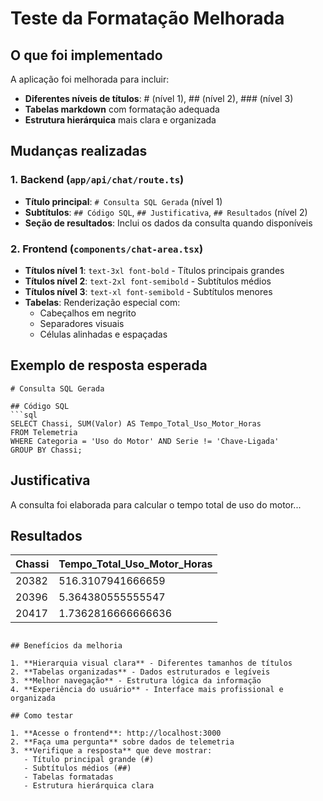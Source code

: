 # Teste da Formatação Melhorada

## O que foi implementado

A aplicação foi melhorada para incluir:
- **Diferentes níveis de títulos**: # (nível 1), ## (nível 2), ### (nível 3)
- **Tabelas markdown** com formatação adequada
- **Estrutura hierárquica** mais clara e organizada

## Mudanças realizadas

### 1. Backend (`app/api/chat/route.ts`)
- **Título principal**: `# Consulta SQL Gerada` (nível 1)
- **Subtítulos**: `## Código SQL`, `## Justificativa`, `## Resultados` (nível 2)
- **Seção de resultados**: Inclui os dados da consulta quando disponíveis

### 2. Frontend (`components/chat-area.tsx`)
- **Títulos nível 1**: `text-3xl font-bold` - Títulos principais grandes
- **Títulos nível 2**: `text-2xl font-semibold` - Subtítulos médios
- **Títulos nível 3**: `text-xl font-semibold` - Subtítulos menores
- **Tabelas**: Renderização especial com:
  - Cabeçalhos em negrito
  - Separadores visuais
  - Células alinhadas e espaçadas

## Exemplo de resposta esperada

```
# Consulta SQL Gerada

## Código SQL
```sql
SELECT Chassi, SUM(Valor) AS Tempo_Total_Uso_Motor_Horas
FROM Telemetria
WHERE Categoria = 'Uso do Motor' AND Serie != 'Chave-Ligada'
GROUP BY Chassi;
```

## Justificativa
A consulta foi elaborada para calcular o tempo total de uso do motor...

## Resultados
| Chassi | Tempo_Total_Uso_Motor_Horas |
|--------|-----------------------------|
| 20382  | 516.3107941666659          |
| 20396  | 5.364380555555547          |
| 20417  | 1.7362816666666636         |
```

## Benefícios da melhoria

1. **Hierarquia visual clara** - Diferentes tamanhos de títulos
2. **Tabelas organizadas** - Dados estruturados e legíveis
3. **Melhor navegação** - Estrutura lógica da informação
4. **Experiência do usuário** - Interface mais profissional e organizada

## Como testar

1. **Acesse o frontend**: http://localhost:3000
2. **Faça uma pergunta** sobre dados de telemetria
3. **Verifique a resposta** que deve mostrar:
   - Título principal grande (#)
   - Subtítulos médios (##)
   - Tabelas formatadas
   - Estrutura hierárquica clara 